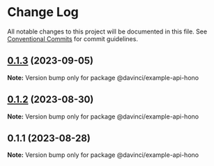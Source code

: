 # Change Log

All notable changes to this project will be documented in this file.
See [Conventional Commits](https://conventionalcommits.org) for commit guidelines.

## [0.1.3](https://github.com/HPInc/davinci/compare/@davinci/example-api-hono@0.1.2...@davinci/example-api-hono@0.1.3) (2023-09-05)

**Note:** Version bump only for package @davinci/example-api-hono





## [0.1.2](https://github.com/HPInc/davinci/compare/@davinci/example-api-hono@0.1.1...@davinci/example-api-hono@0.1.2) (2023-08-30)

**Note:** Version bump only for package @davinci/example-api-hono





## 0.1.1 (2023-08-28)

**Note:** Version bump only for package @davinci/example-api-hono

